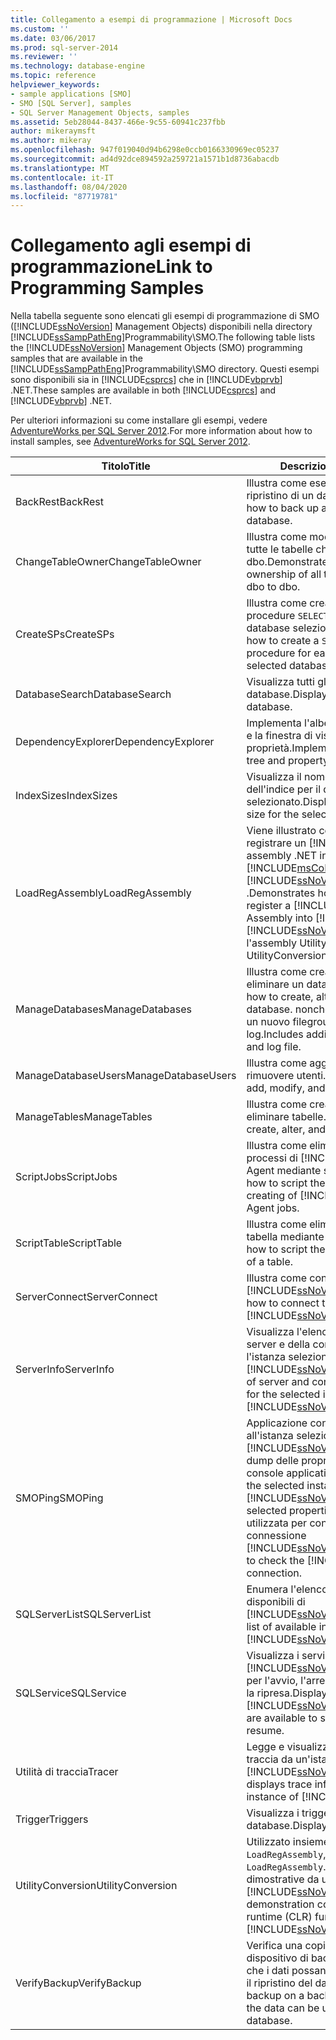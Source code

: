```yaml
---
title: Collegamento a esempi di programmazione | Microsoft Docs
ms.custom: ''
ms.date: 03/06/2017
ms.prod: sql-server-2014
ms.reviewer: ''
ms.technology: database-engine
ms.topic: reference
helpviewer_keywords:
- sample applications [SMO]
- SMO [SQL Server], samples
- SQL Server Management Objects, samples
ms.assetid: 5eb28044-8437-466e-9c55-60941c237fbb
author: mikeraymsft
ms.author: mikeray
ms.openlocfilehash: 947f019040d94b6298e0ccb0166330969ec05237
ms.sourcegitcommit: ad4d92dce894592a259721a1571b1d8736abacdb
ms.translationtype: MT
ms.contentlocale: it-IT
ms.lasthandoff: 08/04/2020
ms.locfileid: "87719781"
---
```

# <a name="link-to-programming-samples"></a><span data-ttu-id="41d34-102">Collegamento agli esempi di programmazione</span><span class="sxs-lookup"><span data-stu-id="41d34-102">Link to Programming Samples</span></span>
  <span data-ttu-id="41d34-103">Nella tabella seguente sono elencati gli esempi di programmazione di SMO ([!INCLUDE[ssNoVersion](../../includes/ssnoversion-md.md)] Management Objects) disponibili nella directory [!INCLUDE[ssSampPathEng](../../includes/sssamppatheng-md.md)]Programmability\SMO.</span><span class="sxs-lookup"><span data-stu-id="41d34-103">The following table lists the [!INCLUDE[ssNoVersion](../../includes/ssnoversion-md.md)] Management Objects (SMO) programming samples that are available in the [!INCLUDE[ssSampPathEng](../../includes/sssamppatheng-md.md)]Programmability\SMO directory.</span></span> <span data-ttu-id="41d34-104">Questi esempi sono disponibili sia in [!INCLUDE[csprcs](../../includes/csprcs-md.md)] che in [!INCLUDE[vbprvb](../../includes/vbprvb-md.md)] .NET.</span><span class="sxs-lookup"><span data-stu-id="41d34-104">These samples are available in both [!INCLUDE[csprcs](../../includes/csprcs-md.md)] and [!INCLUDE[vbprvb](../../includes/vbprvb-md.md)] .NET.</span></span>  
  
 <span data-ttu-id="41d34-105">Per ulteriori informazioni su come installare gli esempi, vedere [AdventureWorks per SQL Server 2012](https://msftdbprodsamples.codeplex.com/releases/view/55330).</span><span class="sxs-lookup"><span data-stu-id="41d34-105">For more information about how to install samples, see [AdventureWorks for SQL Server 2012](https://msftdbprodsamples.codeplex.com/releases/view/55330).</span></span>  
  
|<span data-ttu-id="41d34-106">Titolo</span><span class="sxs-lookup"><span data-stu-id="41d34-106">Title</span></span>|<span data-ttu-id="41d34-107">Descrizione</span><span class="sxs-lookup"><span data-stu-id="41d34-107">Description</span></span>|  
|-----------|-----------------|  
|<span data-ttu-id="41d34-108">BackRest</span><span class="sxs-lookup"><span data-stu-id="41d34-108">BackRest</span></span>|<span data-ttu-id="41d34-109">Illustra come eseguire il backup e il ripristino di un database.</span><span class="sxs-lookup"><span data-stu-id="41d34-109">Demonstrates how to back up and restore a database.</span></span>|  
|<span data-ttu-id="41d34-110">ChangeTableOwner</span><span class="sxs-lookup"><span data-stu-id="41d34-110">ChangeTableOwner</span></span>|<span data-ttu-id="41d34-111">Illustra come modificare la proprietà di tutte le tabelle che non sono dbo to dbo.</span><span class="sxs-lookup"><span data-stu-id="41d34-111">Demonstrates how to change ownership of all tables that are not dbo to dbo.</span></span>|  
|<span data-ttu-id="41d34-112">CreateSPs</span><span class="sxs-lookup"><span data-stu-id="41d34-112">CreateSPs</span></span>|<span data-ttu-id="41d34-113">Illustra come creare una stored procedure `SELECT` per ogni tabella del database selezionato.</span><span class="sxs-lookup"><span data-stu-id="41d34-113">Demonstrates how to create a `SELECT` stored procedure for each table in the selected database.</span></span>|  
|<span data-ttu-id="41d34-114">DatabaseSearch</span><span class="sxs-lookup"><span data-stu-id="41d34-114">DatabaseSearch</span></span>|<span data-ttu-id="41d34-115">Visualizza tutti gli oggetti in un database.</span><span class="sxs-lookup"><span data-stu-id="41d34-115">Displays all the objects in a database.</span></span>|  
|<span data-ttu-id="41d34-116">DependencyExplorer</span><span class="sxs-lookup"><span data-stu-id="41d34-116">DependencyExplorer</span></span>|<span data-ttu-id="41d34-117">Implementa l'albero delle dipendenze e la finestra di visualizzazione delle proprietà.</span><span class="sxs-lookup"><span data-stu-id="41d34-117">Implements dependency tree and property display window.</span></span>|  
|<span data-ttu-id="41d34-118">IndexSizes</span><span class="sxs-lookup"><span data-stu-id="41d34-118">IndexSizes</span></span>|<span data-ttu-id="41d34-119">Visualizza il nome e le dimensioni dell'indice per il database selezionato.</span><span class="sxs-lookup"><span data-stu-id="41d34-119">Displays index name and size for the selected database.</span></span>|  
|<span data-ttu-id="41d34-120">LoadRegAssembly</span><span class="sxs-lookup"><span data-stu-id="41d34-120">LoadRegAssembly</span></span>|<span data-ttu-id="41d34-121">Viene illustrato come caricare e registrare un [!INCLUDE[msCoName](../../includes/msconame-md.md)] assembly .NET in [!INCLUDE[msCoName](../../includes/msconame-md.md)] [!INCLUDE[ssNoVersion](../../includes/ssnoversion-md.md)] .</span><span class="sxs-lookup"><span data-stu-id="41d34-121">Demonstrates how to load and register a [!INCLUDE[msCoName](../../includes/msconame-md.md)] .NET Assembly into [!INCLUDE[msCoName](../../includes/msconame-md.md)] [!INCLUDE[ssNoVersion](../../includes/ssnoversion-md.md)].</span></span> <span data-ttu-id="41d34-122">Utilizza l'assembly UtilityConversion.</span><span class="sxs-lookup"><span data-stu-id="41d34-122">Uses the UtilityConversion assembly.</span></span>|  
|<span data-ttu-id="41d34-123">ManageDatabases</span><span class="sxs-lookup"><span data-stu-id="41d34-123">ManageDatabases</span></span>|<span data-ttu-id="41d34-124">Illustra come creare, modificare ed eliminare un database,</span><span class="sxs-lookup"><span data-stu-id="41d34-124">Demonstrates how to create, alter, and drop a database.</span></span> <span data-ttu-id="41d34-125">nonché come aggiungere un nuovo filegroup e un file di log.</span><span class="sxs-lookup"><span data-stu-id="41d34-125">Includes adding a new file group and log file.</span></span>|  
|<span data-ttu-id="41d34-126">ManageDatabaseUsers</span><span class="sxs-lookup"><span data-stu-id="41d34-126">ManageDatabaseUsers</span></span>|<span data-ttu-id="41d34-127">Illustra come aggiungere, modificare e rimuovere utenti.</span><span class="sxs-lookup"><span data-stu-id="41d34-127">Demonstrates how to add, modify, and remove users.</span></span>|  
|<span data-ttu-id="41d34-128">ManageTables</span><span class="sxs-lookup"><span data-stu-id="41d34-128">ManageTables</span></span>|<span data-ttu-id="41d34-129">Illustra come creare, modificare ed eliminare tabelle.</span><span class="sxs-lookup"><span data-stu-id="41d34-129">Demonstrates how to create, alter, and drop tables.</span></span>|  
|<span data-ttu-id="41d34-130">ScriptJobs</span><span class="sxs-lookup"><span data-stu-id="41d34-130">ScriptJobs</span></span>|<span data-ttu-id="41d34-131">Illustra come eliminare e creare processi di [!INCLUDE[ssNoVersion](../../includes/ssnoversion-md.md)] Agent mediante script.</span><span class="sxs-lookup"><span data-stu-id="41d34-131">Demonstrates how to script the dropping and creating of [!INCLUDE[ssNoVersion](../../includes/ssnoversion-md.md)] Agent jobs.</span></span>|  
|<span data-ttu-id="41d34-132">ScriptTable</span><span class="sxs-lookup"><span data-stu-id="41d34-132">ScriptTable</span></span>|<span data-ttu-id="41d34-133">Illustra come eliminare o creare una tabella mediante script.</span><span class="sxs-lookup"><span data-stu-id="41d34-133">Demonstrates how to script the dropping or creating of a table.</span></span>|  
|<span data-ttu-id="41d34-134">ServerConnect</span><span class="sxs-lookup"><span data-stu-id="41d34-134">ServerConnect</span></span>|<span data-ttu-id="41d34-135">Illustra come connettersi al sistema [!INCLUDE[ssNoVersion](../../includes/ssnoversion-md.md)].</span><span class="sxs-lookup"><span data-stu-id="41d34-135">Demonstrates how to connect to the [!INCLUDE[ssNoVersion](../../includes/ssnoversion-md.md)] system.</span></span>|  
|<span data-ttu-id="41d34-136">ServerInfo</span><span class="sxs-lookup"><span data-stu-id="41d34-136">ServerInfo</span></span>|<span data-ttu-id="41d34-137">Visualizza l'elenco delle proprietà del server e della connessione per l'istanza selezionata di [!INCLUDE[ssNoVersion](../../includes/ssnoversion-md.md)].</span><span class="sxs-lookup"><span data-stu-id="41d34-137">Displays a list of server and connection properties for the selected instance of [!INCLUDE[ssNoVersion](../../includes/ssnoversion-md.md)].</span></span>|  
|<span data-ttu-id="41d34-138">SMOPing</span><span class="sxs-lookup"><span data-stu-id="41d34-138">SMOPing</span></span>|<span data-ttu-id="41d34-139">Applicazione console che si connette all'istanza selezionata di [!INCLUDE[ssNoVersion](../../includes/ssnoversion-md.md)] ed esegue il dump delle proprietà selezionate.</span><span class="sxs-lookup"><span data-stu-id="41d34-139">A console application that connects to the selected instance of [!INCLUDE[ssNoVersion](../../includes/ssnoversion-md.md)] and dumps selected properties.</span></span> <span data-ttu-id="41d34-140">Può essere utilizzata per controllare la connessione [!INCLUDE[ssNoVersion](../../includes/ssnoversion-md.md)].</span><span class="sxs-lookup"><span data-stu-id="41d34-140">Can be used to check the [!INCLUDE[ssNoVersion](../../includes/ssnoversion-md.md)] connection.</span></span>|  
|<span data-ttu-id="41d34-141">SQLServerList</span><span class="sxs-lookup"><span data-stu-id="41d34-141">SQLServerList</span></span>|<span data-ttu-id="41d34-142">Enumera l'elenco delle istanze disponibili di [!INCLUDE[ssNoVersion](../../includes/ssnoversion-md.md)].</span><span class="sxs-lookup"><span data-stu-id="41d34-142">Enumerates a list of available instances of [!INCLUDE[ssNoVersion](../../includes/ssnoversion-md.md)].</span></span>|  
|<span data-ttu-id="41d34-143">SQLService</span><span class="sxs-lookup"><span data-stu-id="41d34-143">SQLService</span></span>|<span data-ttu-id="41d34-144">Visualizza i servizi [!INCLUDE[ssNoVersion](../../includes/ssnoversion-md.md)] disponibili per l'avvio, l'arresto, la sospensione e la ripresa.</span><span class="sxs-lookup"><span data-stu-id="41d34-144">Displays the [!INCLUDE[ssNoVersion](../../includes/ssnoversion-md.md)] services that are available to start, stop, pause, and resume.</span></span>|  
|<span data-ttu-id="41d34-145">Utilità di traccia</span><span class="sxs-lookup"><span data-stu-id="41d34-145">Tracer</span></span>|<span data-ttu-id="41d34-146">Legge e visualizza le informazioni di traccia da un'istanza di [!INCLUDE[ssNoVersion](../../includes/ssnoversion-md.md)].</span><span class="sxs-lookup"><span data-stu-id="41d34-146">Reads and displays trace information from an instance of [!INCLUDE[ssNoVersion](../../includes/ssnoversion-md.md)].</span></span>|  
|<span data-ttu-id="41d34-147">Trigger</span><span class="sxs-lookup"><span data-stu-id="41d34-147">Triggers</span></span>|<span data-ttu-id="41d34-148">Visualizza i trigger del database.</span><span class="sxs-lookup"><span data-stu-id="41d34-148">Displays database triggers.</span></span>|  
|<span data-ttu-id="41d34-149">UtilityConversion</span><span class="sxs-lookup"><span data-stu-id="41d34-149">UtilityConversion</span></span>|<span data-ttu-id="41d34-150">Utilizzato insieme a `LoadRegAssembly`,</span><span class="sxs-lookup"><span data-stu-id="41d34-150">Used with `LoadRegAssembly`.</span></span> <span data-ttu-id="41d34-151">include funzioni CLR dimostrative da utilizzare con [!INCLUDE[ssNoVersion](../../includes/ssnoversion-md.md)].</span><span class="sxs-lookup"><span data-stu-id="41d34-151">Contains demonstration common language runtime (CLR) functions for use with [!INCLUDE[ssNoVersion](../../includes/ssnoversion-md.md)].</span></span>|  
|<span data-ttu-id="41d34-152">VerifyBackup</span><span class="sxs-lookup"><span data-stu-id="41d34-152">VerifyBackup</span></span>|<span data-ttu-id="41d34-153">Verifica una copia di backup su un dispositivo di backup per garantire che i dati possano essere utilizzati per il ripristino del database.</span><span class="sxs-lookup"><span data-stu-id="41d34-153">Verifies a backup on a backup device to ensure the data can be used to restore the database.</span></span>|  
  
